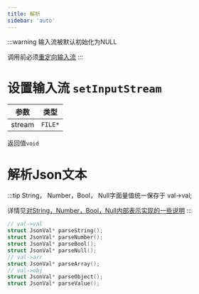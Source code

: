 ```yaml
---
title: 解析
sidebar: 'auto'
---
```

:::warning
输入流被默认初始化为NULL

调用前必须[重定向输入流](#设置输入流-setinputstream)
:::
# 设置输入流 `setInputStream`

| 参数          | 类型           |
| ------------- |:-------------:| 
| stream      | `FILE*` | 

返回值`void`

# 解析Json文本
:::tip 
String， Number，Bool， Null字面量值统一保存于 val->val; 

详情见[对String，Number，Bool，Null内部表示实现的一些说明](/core/types/JsonVal)
:::
```c
// val->val
struct JsonVal* parseString(); 
struct JsonVal* parseNumber();
struct JsonVal* parseBool();
struct JsonVal* parseNull(); 
// val->arr
struct JsonVal* parseArray();
// val->obj
struct JsonVal* parseObject();
struct JsonVal* parseValue();
```